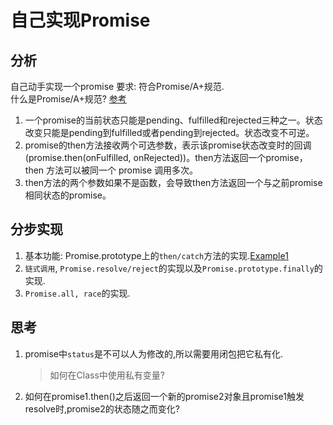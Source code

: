 # 自己实现Promise

## 分析
自己动手实现一个promise
要求: 符合Promise/A+规范.   
什么是Promise/A+规范? [参考](http://www.ituring.com.cn/article/66566)
1. 一个promise的当前状态只能是pending、fulfilled和rejected三种之一。状态改变只能是pending到fulfilled或者pending到rejected。状态改变不可逆。
2. promise的then方法接收两个可选参数，表示该promise状态改变时的回调(promise.then(onFulfilled, onRejected))。then方法返回一个promise，then 方法可以被同一个 promise 调用多次。
3. then方法的两个参数如果不是函数，会导致then方法返回一个与之前promise相同状态的promise。



## 分步实现
1. 基本功能: Promise.prototype上的`then/catch`方法的实现.[Example1]()
2. `链式调用`, `Promise.resolve/reject`的实现以及`Promise.prototype.finally`的实现.
3. `Promise.all, race`的实现.



## 思考
1. promise中`status`是不可以人为修改的,所以需要用闭包把它私有化. 
    > 如何在Class中使用私有变量?
2. 如何在promise1.then()之后返回一个新的promise2对象且promise1触发resolve时,promise2的状态随之而变化?
